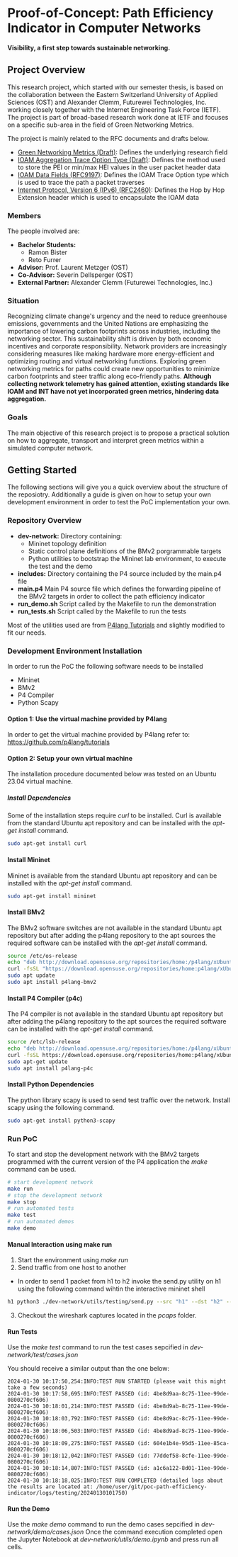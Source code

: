 # Proof-of-Concept: Path Efficiency Indicator in Computer Networks

**Visibility, a first step towards sustainable networking.**

## Project Overview

This research project, which started with our semester thesis, is based on the collaboration between the Eastern Switzerland University of Applied Sciences (OST) and Alexander Clemm, Futurewei Technologies, Inc. working closely together with the Internet Engineering Task Force (IETF).
The project is part of broad-based research work done at IETF and focuses on a specific sub-area in the field of Green Networking Metrics.

The project is mainly related to the RFC documents and drafts below.

- [Green Networking Metrics (Draft)](https://www.ietf.org/archive/id/draft-cx-green-metrics-00.html): Defines the underlying research field
- [IOAM Aggregation Trace Option Type (Draft)](https://www.ietf.org/archive/id/draft-cxx-ippm-ioamaggr-00.html): Defines the method used to store the PEI or min/max HEI values in the user packet header data
- [IOAM Data Fields (RFC9197)](https://www.rfc-editor.org/rfc/rfc9197.html): Defines the IOAM Trace Option type which is used to trace the path a packet traverses
- [Internet Protocol, Version 6 (IPv6) (RFC2460)](https://www.rfc-editor.org/rfc/rfc2460): Defines the Hop by Hop Extension header which is used to encapsulate the IOAM data

### Members

The people involved are:

- **Bachelor Students:**
  - Ramon Bister
  - Reto Furrer
- **Advisor:** Prof. Laurent Metzger (OST)
- **Co-Advisor:** Severin Dellsperger (OST)
- **External Partner:** Alexander Clemm (Futurewei Technologies, Inc.)

### Situation

Recognizing climate change's urgency and the need to reduce greenhouse emissions, governments and the United Nations are emphasizing the importance of lowering carbon footprints across industries, including the networking sector.
This sustainability shift is driven by both economic incentives and corporate responsibility.
Network providers are increasingly considering measures like making hardware more energy-efficient and optimizing routing and virtual networking functions.
Exploring green networking metrics for paths could create new opportunities to minimize carbon footprints and steer traffic along eco-friendly paths.
**Although collecting network telemetry has gained attention, existing standards like IOAM and INT have not yet incorporated green metrics, hindering data aggregation.**

### Goals

The main objective of this research project is to propose a practical solution on how to aggregate, transport and interpret green metrics within a simulated computer network.

## Getting Started

The following sections will give you a quick overview about the structure of the reposiotry.
Additionally a guide is given on how to setup your own development environment in order to test the PoC implementation your own.

### Repository Overview

- **dev-network:** Directory containing:
  - Mininet topology definition
  - Static control plane definitions of the BMv2 porgrammable targets
  - Python utilities to bootstrap the Mininet lab environment, to execute the test and the demo
- **includes:** Directory containing the P4 source included by the main.p4 file
- **main.p4** Main P4 source file which defines the forwarding pipeline of the BMv2 targets in order to collect the path efficiency indicator
- **run_demo.sh** Script called by the Makefile to run the demonstration
- **run_tests.sh** Script called by the Makefile to run the tests

Most of the utilities used are from [P4lang Tutorials](https://github.com/p4lang/tutorials) and slightly modified to fit our needs.

### Development Environment Installation

In order to run the PoC the following software needs to be installed

- Mininet
- BMv2
- P4 Compiler
- Python Scapy

#### Option 1: Use the virtual machine provided by P4lang

In order to get the virtual machine provided by P4lang refer to: https://github.com/p4lang/tutorials

#### Option 2: Setup your own virtual machine

The installation procedure documented below was tested on an Ubuntu 23.04 virtual machine.

##### Install Dependencies

Some of the installation steps require _curl_ to be installed.
Curl is available from the standard Ubuntu apt repository and can be installed with the _apt-get install_ command.

```sh
sudo apt-get install curl
```

#### Install Mininet

Mininet is available from the standard Ubuntu apt repository and can be installed with the _apt-get install_ command.

```sh
sudo apt-get install mininet
```

#### Install BMv2

The BMv2 software switches are not available in the standard Ubuntu apt repository but after adding the p4lang repository to the apt sources the required software can be installed with the _apt-get install_ command.

```sh
source /etc/os-release
echo "deb http://download.opensuse.org/repositories/home:/p4lang/xUbuntu_${VERSION_ID}/ /" | sudo tee /etc/apt/sources.list.d/home:p4lang.list
curl -fsSL "https://download.opensuse.org/repositories/home:p4lang/xUbuntu_${VERSION_ID}/Release.key" | gpg --dearmor | sudo tee /etc/apt/trusted.gpg.d/home_p4lang.gpg > /dev/null
sudo apt update
sudo apt install p4lang-bmv2
```

#### Install P4 Compiler (p4c)

The P4 compiler is not available in the standard Ubuntu apt repository but after adding the p4lang repository to the apt sources the required software can be installed with the _apt-get install_ command.

```sh
source /etc/lsb-release
echo "deb http://download.opensuse.org/repositories/home:/p4lang/xUbuntu_${DISTRIB_RELEASE}/" | sudo tee /etc/apt/sources.list.d/home:p4lang.list
curl -fsSL https://download.opensuse.org/repositories/home:p4lang/xUbuntu_${DISTRIB_RELEASE}/Release.key | gpg --dearmor | sudo tee /etc/apt/trusted.gpg.d/home_p4lang.gpg > /dev/null
sudo apt-get update
sudo apt install p4lang-p4c
```

#### Install Python Dependencies

The python library scapy is used to send test traffic over the network.
Install scapy using the following command.

```sh
sudo apt-get install python3-scapy
```

### Run PoC

To start and stop the development network with the BMv2 targets programmed with the current version of the P4 application the _make_ command can be used.

```sh
# start development network
make run
# stop the development network
make stop
# run automated tests
make test
# run automated demos
make demo
```

#### Manual Interaction using make run

1. Start the environment using _make run_
2. Send traffic from one host to another

- In order to send 1 packet from h1 to h2 invoke the send.py utility on h1 using the following command wihtin the interactive mininet shell

```sh
h1 python3 ./dev-network/utils/testing/send.py --src "h1" --dst "h2" --count 1 --ipv6
```

3. Checkout the wireshark captures located in the _pcaps_ folder.

#### Run Tests

Use the _make test_ command to run the test cases sepcified in _dev-network/test/cases.json_

You should receive a similar output than the one below:

```
2024-01-30 10:17:50,254:INFO:TEST RUN STARTED (please wait this might take a few seconds)
2024-01-30 10:17:58,695:INFO:TEST PASSED (id: 4be8d9aa-8c75-11ee-99de-0800270cf606)
2024-01-30 10:18:01,214:INFO:TEST PASSED (id: 4be8d9ab-8c75-11ee-99de-0800270cf606)
2024-01-30 10:18:03,792:INFO:TEST PASSED (id: 4be8d9ac-8c75-11ee-99de-0800270cf606)
2024-01-30 10:18:06,503:INFO:TEST PASSED (id: 4be8d9ad-8c75-11ee-99de-0800270cf606)
2024-01-30 10:18:09,275:INFO:TEST PASSED (id: 604e1b4e-95d5-11ee-85ca-0800270cf606)
2024-01-30 10:18:12,042:INFO:TEST PASSED (id: 77ddef58-8cfe-11ee-99de-0800270cf606)
2024-01-30 10:18:14,807:INFO:TEST PASSED (id: a1c6a122-8d01-11ee-99de-0800270cf606)
2024-01-30 10:18:18,025:INFO:TEST RUN COMPLETED (detailed logs about the results are located at: /home/user/git/poc-path-efficiency-indicator/logs/testing/20240130101750)
```

#### Run the Demo

Use the _make demo_ command to run the demo cases sepcified in _dev-network/demo/cases.json_
Once the command execution completed open the Jupyter Notebook at _dev-network/utils/demo.ipynb_ and press run all cells.
